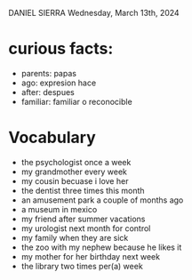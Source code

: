 DANIEL SIERRA
Wednesday, March 13th, 2024

# curious facts:
- parents: papas
- ago: expresion hace
- after: despues
- familiar: familiar o reconocible

# Vocabulary
- the psychologist once a week
- my grandmother every week
- my cousin becuase i love her
- the dentist three times this month
- an amusement park a couple of months ago
- a museum in mexico
- my friend after summer vacations
- my urologist next month for control
- my family when they are sick
- the zoo with my nephew because he likes it
- my mother for her birthday next week
- the library two times per(a) week